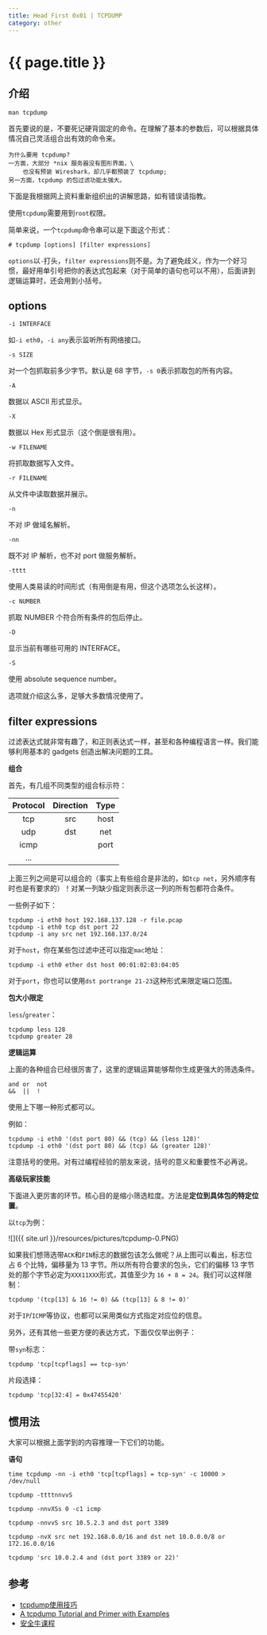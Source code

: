 ```yaml
---
title: Head First 0x01 | TCPDUMP
category: other
---
```


# {{ page.title }}

## 介绍

```
man tcpdump
```

首先要说的是，不要死记硬背固定的命令。在理解了基本的参数后，可以根据具体情况自己灵活组合出有效的命令来。

```
为什么要用 tcpdump?
一方面，大部分 *nix 服务器没有图形界面，\
	也没有预装 Wireshark，却几乎都预装了 tcpdump;
另一方面，tcpdump 的包过滤功能太强大。
```

下面是我根据网上资料重新组织出的讲解思路，如有错误请指教。

使用`tcpdump`需要用到`root`权限。

简单来说，一个`tcpdump`命令串可以是下面这个形式：

```
# tcpdump [options] [filter expressions]
```

`options`以`-`打头，`filter expressions`则不是。为了避免歧义，作为一个好习惯，最好用单引号把你的表达式包起来（对于简单的语句也可以不用），后面讲到逻辑运算时，还会用到小括号。

## options

`-i INTERFACE`

如`-i eth0`，`-i any`表示监听所有网络接口。

`-s SIZE`

对一个包抓取前多少字节。默认是 68 字节，`-s 0`表示抓取包的所有内容。

`-A`

数据以 ASCII 形式显示。

`-X`

数据以 Hex 形式显示（这个倒是很有用）。

`-w FILENAME`

将抓取数据写入文件。

`-r FILENAME`

从文件中读取数据并展示。

`-n`

不对 IP 做域名解析。

`-nn`

既不对 IP 解析，也不对 port 做服务解析。

`-tttt`

使用人类易读的时间形式（有用倒是有用，但这个选项怎么长这样）。

`-c NUMBER`

抓取 NUMBER 个符合所有条件的包后停止。

`-D`

显示当前有哪些可用的 INTERFACE。

`-S`

使用 absolute sequence number。


选项就介绍这么多，足够大多数情况使用了。

## filter expressions

过滤表达式就非常有趣了，和正则表达式一样，甚至和各种编程语言一样。我们能够利用基本的 gadgets 创造出解决问题的工具。

**组合**

首先，有几组不同类型的组合标示符：

|Protocol|Direction|Type|
|:-:|:-:|:-:|
|tcp|src|host|
|udp|dst|net|
|icmp||port|
|...|||


上面三列之间是可以组合的（事实上有些组合是非法的，如`tcp net`，另外顺序有时也是有要求的）！对某一列缺少指定则表示这一列的所有包都符合条件。

一些例子如下：

```
tcpdump -i eth0 host 192.168.137.128 -r file.pcap
tcpdump -i eth0 tcp dst port 22
tcpdump -i any src net 192.168.137.0/24
```

对于`host`，你在某些包过滤中还可以指定`mac`地址：

```
tcpdump -i eth0 ether dst host 00:01:02:03:04:05
```

对于`port`，你也可以使用`dst portrange 21-23`这种形式来限定端口范围。


**包大小限定**

`less`/`greater`：

```
tcpdump less 128
tcpdump greater 28
```

**逻辑运算**

上面的各种组合已经很厉害了，这里的逻辑运算能够帮你生成更强大的筛选条件。

```
and	or	not
&&	||	!
```

使用上下哪一种形式都可以。

例如：

```
tcpdump -i eth0 '(dst port 80) && (tcp) && (less 128)'
tcpdump -i eth0 '(dst port 80) && (tcp) && (greater 128)'
```

注意括号的使用。对有过编程经验的朋友来说，括号的意义和重要性不必再说。

**高级玩家技能**

下面进入更厉害的环节。核心目的是缩小筛选粒度。方法是**定位到具体包的特定位置**。

以`tcp`为例：

![]({{ site.url }}/resources/pictures/tcpdump-0.PNG)

如果我们想筛选带`ACK`和`FIN`标志的数据包该怎么做呢？从上图可以看出，标志位占 6 个比特，偏移量为 13 字节。所以所有符合要求的包头，它们的偏移 13 字节处的那个字节必定为`XXX11XXX`形式，其值至少为 `16 + 8 = 24`。我们可以这样限制：

```
tcpdump '(tcp[13] & 16 != 0) && (tcp[13] & 8 != 0)'
```

对于`IP`/`ICMP`等协议，也都可以采用类似方式指定对应位的信息。

另外，还有其他一些更方便的表达方式，下面仅仅举出例子：

带`syn`标志：

```
tcpdump 'tcp[tcpflags] == tcp-syn'
```

片段选择：

```
tcpdump 'tcp[32:4] = 0x47455420'
```

## 惯用法

大家可以根据上面学到的内容推理一下它们的功能。

**语句**

```
time tcpdump -nn -i eth0 'tcp[tcpflags] = tcp-syn' -c 10000 > /dev/null

tcpdump -ttttnnvvS

tcpdump -nnvXSs 0 -c1 icmp

tcpdump -nnvvS src 10.5.2.3 and dst port 3389

tcpdump -nvX src net 192.168.0.0/16 and dst net 10.0.0.0/8 or 172.16.0.0/16

tcpdump 'src 10.0.2.4 and (dst port 3389 or 22)'
```

## 参考

- [tcpdump使用技巧](http://linuxwiki.github.io/NetTools/tcpdump.html)
- [A tcpdump Tutorial and Primer with Examples](https://danielmiessler.com/study/tcpdump/)
- [安全牛课程](http://edu.aqniu.com/course/737/learn#lesson/13117)
